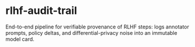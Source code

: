 # rlhf-audit-trail
End-to-end pipeline for verifiable provenance of RLHF steps: logs annotator prompts, policy deltas, and differential-privacy noise into an immutable model card.
